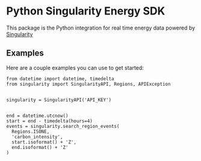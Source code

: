 # Python Singularity Energy SDK

This package is the Python integration for real time energy data powered by [Singularity](https://www.singularity.energy)

## Examples

Here are a couple examples you can use to get started:


```
from datetime import datetime, timedelta
from singularity import SingularityAPI, Regions, APIException


singularity = SingularityAPI('API_KEY')


end = datetime.utcnow()
start = end - timedelta(hours=4)
events = singularity.search_region_events(
  Regions.ISONE,
  'carbon_intensity',
  start.isoformat() + 'Z',
  end.isoformat() + 'Z'
)
```